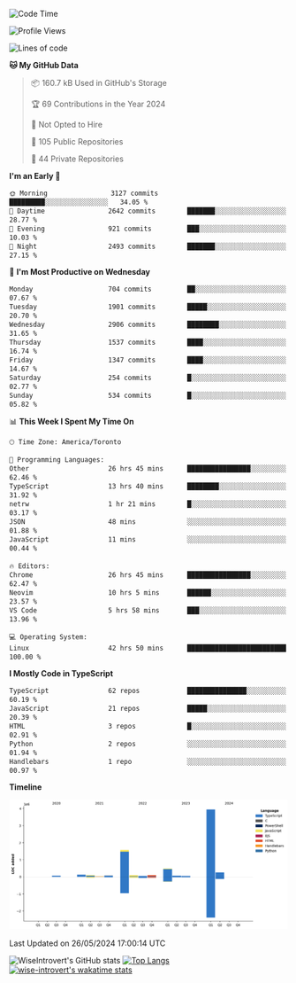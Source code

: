 <!--START_SECTION:waka-->
![Code Time](http://img.shields.io/badge/Code%20Time-1%2C623%20hrs%2050%20mins-blue)

![Profile Views](http://img.shields.io/badge/Profile%20Views-40-blue)

![Lines of code](https://img.shields.io/badge/From%20Hello%20World%20I%27ve%20Written-7.0%20million%20lines%20of%20code-blue)

**🐱 My GitHub Data** 

> 📦 160.7 kB Used in GitHub's Storage 
 > 
> 🏆 69 Contributions in the Year 2024
 > 
> 🚫 Not Opted to Hire
 > 
> 📜 105 Public Repositories 
 > 
> 🔑 44 Private Repositories 
 > 
**I'm an Early 🐤** 

```text
🌞 Morning                3127 commits        █████████░░░░░░░░░░░░░░░░   34.05 % 
🌆 Daytime                2642 commits        ███████░░░░░░░░░░░░░░░░░░   28.77 % 
🌃 Evening                921 commits         ███░░░░░░░░░░░░░░░░░░░░░░   10.03 % 
🌙 Night                  2493 commits        ███████░░░░░░░░░░░░░░░░░░   27.15 % 
```
📅 **I'm Most Productive on Wednesday** 

```text
Monday                   704 commits         ██░░░░░░░░░░░░░░░░░░░░░░░   07.67 % 
Tuesday                  1901 commits        █████░░░░░░░░░░░░░░░░░░░░   20.70 % 
Wednesday                2906 commits        ████████░░░░░░░░░░░░░░░░░   31.65 % 
Thursday                 1537 commits        ████░░░░░░░░░░░░░░░░░░░░░   16.74 % 
Friday                   1347 commits        ████░░░░░░░░░░░░░░░░░░░░░   14.67 % 
Saturday                 254 commits         █░░░░░░░░░░░░░░░░░░░░░░░░   02.77 % 
Sunday                   534 commits         █░░░░░░░░░░░░░░░░░░░░░░░░   05.82 % 
```


📊 **This Week I Spent My Time On** 

```text
🕑︎ Time Zone: America/Toronto

💬 Programming Languages: 
Other                    26 hrs 45 mins      ████████████████░░░░░░░░░   62.46 % 
TypeScript               13 hrs 40 mins      ████████░░░░░░░░░░░░░░░░░   31.92 % 
netrw                    1 hr 21 mins        █░░░░░░░░░░░░░░░░░░░░░░░░   03.17 % 
JSON                     48 mins             ░░░░░░░░░░░░░░░░░░░░░░░░░   01.88 % 
JavaScript               11 mins             ░░░░░░░░░░░░░░░░░░░░░░░░░   00.44 % 

🔥 Editors: 
Chrome                   26 hrs 45 mins      ████████████████░░░░░░░░░   62.47 % 
Neovim                   10 hrs 5 mins       ██████░░░░░░░░░░░░░░░░░░░   23.57 % 
VS Code                  5 hrs 58 mins       ███░░░░░░░░░░░░░░░░░░░░░░   13.96 % 

💻 Operating System: 
Linux                    42 hrs 50 mins      █████████████████████████   100.00 % 
```

**I Mostly Code in TypeScript** 

```text
TypeScript               62 repos            ███████████████░░░░░░░░░░   60.19 % 
JavaScript               21 repos            █████░░░░░░░░░░░░░░░░░░░░   20.39 % 
HTML                     3 repos             █░░░░░░░░░░░░░░░░░░░░░░░░   02.91 % 
Python                   2 repos             ░░░░░░░░░░░░░░░░░░░░░░░░░   01.94 % 
Handlebars               1 repo              ░░░░░░░░░░░░░░░░░░░░░░░░░   00.97 % 
```



**Timeline**

![Lines of Code chart](https://raw.githubusercontent.com/wise-introvert/wise-introvert/master/assets/bar_graph.png)


 Last Updated on 26/05/2024 17:00:14 UTC
<!--END_SECTION:waka-->

![WiseIntrovert's GitHub stats](https://github-readme-stats.vercel.app/api?username=wise-introvert&count_private=true&show_icons=true)
[![Top Langs](https://github-readme-stats.vercel.app/api/top-langs/?username=wise-introvert&langs_count=10)](https://github.com/anuraghazra/github-readme-stats)
[![wise-introvert's wakatime stats](https://github-readme-stats.vercel.app/api/wakatime?username=wiseintrovert)](https://github.com/anuraghazra/github-readme-stats)
